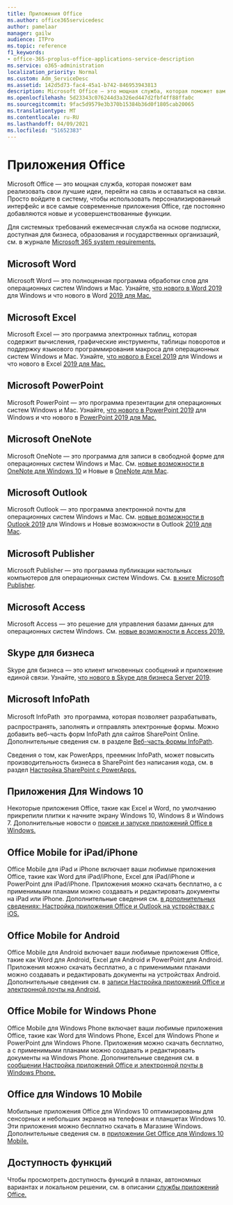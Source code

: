 ```yaml
---
title: Приложения Office
ms.author: office365servicedesc
author: pamelaar
manager: gailw
audience: ITPro
ms.topic: reference
f1_keywords:
- office-365-proplus-office-applications-service-description
ms.service: o365-administration
localization_priority: Normal
ms.custom: Adm_ServiceDesc
ms.assetid: 142d5d73-fac4-45a1-b742-846953943813
description: Microsoft Office — это мощная служба, которая поможет вам реализовать свои лучшие идеи, перейти на связь и оставаться на связи. Просто войдите в систему, чтобы использовать персонализированный интерфейс и все самые современные приложения Office, где постоянно добавляются новые и усовершенствованные функции.
ms.openlocfilehash: 5d23343c076244d3a326ed447d2fbf4ff88ffa0c
ms.sourcegitcommit: 9fac5d9579e3b370b15384b36d0f1805cab20065
ms.translationtype: MT
ms.contentlocale: ru-RU
ms.lasthandoff: 04/09/2021
ms.locfileid: "51652383"
---
```

# <a name="office-applications"></a>Приложения Office

Microsoft Office — это мощная служба, которая поможет вам реализовать свои лучшие идеи, перейти на связь и оставаться на связи. Просто войдите в систему, чтобы использовать персонализированный интерфейс и все самые современные приложения Office, где постоянно добавляются новые и усовершенствованные функции.
  
Для системных требований ежемесячная служба на основе подписки, доступная для бизнеса, образования и государственных организаций, см. в журнале [Microsoft 365 system requirements.](https://products.office.com/office-system-requirements/#Office365forBEG)
  
## <a name="microsoft-word"></a>Microsoft Word

Microsoft Word — это полноценная программа обработки слов для операционных систем Windows и Mac. Узнайте, [что нового в Word 2019](https://support.office.com/article/what-s-new-in-word-2019-for-windows-d3d31e5e-2bb8-4433-80bb-08279beef4b3) для Windows и что нового в Word [2019 для Mac.](https://support.office.com/article/what-s-new-in-word-2019-for-mac-247e0cd4-a758-4b42-a157-42eb8853aef5)
  
## <a name="microsoft-excel"></a>Microsoft Excel

Microsoft Excel — это программа электронных таблиц, которая содержит вычисления, графические инструменты, таблицы поворотов и поддержку языкового программирования макроса для операционных систем Windows и Mac. Узнайте, [что нового в Excel 2019](https://support.office.com/article/what-s-new-in-excel-2019-for-windows-5a201203-1155-4055-82a5-82bf0994631f) для Windows и что нового в Excel [2019 для Mac.](https://support.office.com/article/what-s-new-in-excel-2019-for-mac-5ce129d3-9e5c-417f-9545-fb6f7b72674d)
  
## <a name="microsoft-powerpoint"></a>Microsoft PowerPoint

Microsoft PowerPoint — это программа презентации для операционных систем Windows и Mac. Узнайте, [что нового в PowerPoint 2019](https://support.office.com/article/what-s-new-in-powerpoint-2019-for-windows-8355a56a-f643-42d2-8454-784fa9b3d109) для Windows и что нового в [PowerPoint 2019 для Mac.](https://support.office.com/article/what-s-new-in-powerpoint-2019-for-mac-5038ba79-48c5-40f0-adff-11489e5d6fed)
  
## <a name="microsoft-onenote"></a>Microsoft OneNote

Microsoft OneNote — это программа для записи в свободной форме для операционных систем Windows и Mac. См. [новые возможности в OneNote для Windows 10](https://support.office.com/article/what-s-new-in-onenote-for-windows-10-1477d5de-f4fd-4943-b18a-ff17091161ea) и Новые в [OneNote для Mac](https://support.office.com/article/see-what-s-new-in-onenote-for-mac-c82d3f15-252f-452a-89ba-e09fbe418829).
  
## <a name="microsoft-outlook"></a>Microsoft Outlook

Microsoft Outlook — это программа электронной почты для операционных систем Windows и Mac. См. [новые возможности в Outlook 2019](https://support.office.com/article/what-s-new-in-outlook-2019-for-windows-0c64df36-0908-4ff6-a7fc-573a62800525) для Windows и Новые возможности в Outlook [2019 для Mac](https://support.office.com/article/what-s-new-in-outlook-2019-for-mac-05736033-f99e-4cb2-88aa-01e979b0736b).
  
## <a name="microsoft-publisher"></a>Microsoft Publisher

Microsoft Publisher — это программа публикации настольных компьютеров для операционных систем Windows. См. [в книге Microsoft Publisher](https://products.office.com/publisher).
  
## <a name="microsoft-access"></a>Microsoft Access

Microsoft Access — это решение для управления базами данных для операционных систем Windows. См. [новые возможности в Access 2019.](https://support.office.com/article/what-s-new-in-access-2019-f52c5317-3494-4105-9c56-5a2abb8e0f87)
  
## <a name="skype-for-business"></a>Skype для бизнеса

Skype для бизнеса — это клиент мгновенных сообщений и приложение единой связи. Узнайте, [что нового в Skype для бизнеса Server 2019](/skypeforbusiness/whats-new).
  
## <a name="microsoft-infopath"></a>Microsoft InfoPath

Microsoft InfoPath  это программа, которая позволяет разрабатывать, распространять, заполнять и отправлять электронные формы. Можно добавить веб-часть форм InfoPath для сайтов SharePoint Online. Дополнительные сведения см. в разделе [Веб-часть формы InfoPath](https://go.microsoft.com/fwlink/p/?LinkId=271687).

Сведения о том, как PowerApps, преемник InfoPath, может повысить производительность бизнеса в SharePoint без написания кода, см. в раздел [Настройка SharePoint с PowerApps.](https://powerapps.microsoft.com/infopath/)
  
## <a name="windows-10-apps"></a>Приложения Для Windows 10

Некоторые приложения Office, такие как Excel и Word, по умолчанию прикрепили плитки к начните экрану Windows 10, Windows 8 и Windows 7. Дополнительные новости о [поиске и запуске приложений Office в Windows.](https://support.microsoft.com/office/907ce545-6ae8-459b-8d9d-de6764a635d6)
  
## <a name="office-mobile-for-ipadiphone"></a>Office Mobile for iPad/iPhone

Office Mobile для iPad и iPhone включает ваши любимые приложения Office, такие как Word для iPad/iPhone, Excel для iPad/iPhone и PowerPoint для iPad/iPhone. Приложения можно скачать бесплатно, а с применимыми планами можно создавать и редактировать документы на iPad или iPhone. Дополнительные сведения см. [в дополнительных сведениях: Настройка приложения Office и Outlook на устройствах с iOS.](https://support.microsoft.com/office/0402b37e-49c4-4419-a030-f34c2013041f)

## <a name="office-mobile-for-android"></a>Office Mobile for Android

Office Mobile для Android включает ваши любимые приложения Office, такие как Word для Android, Excel для Android и PowerPoint для Android. Приложения можно скачать бесплатно, а с применимыми планами можно создавать и редактировать документы на устройствах Android. Дополнительные сведения см. в [записи Настройка приложений Office и электронной почты на Android.](https://support.office.com/article/6ef2ebf2-fc2d-474a-be4a-5a801365c87f)

## <a name="office-mobile-for-windows-phone"></a>Office Mobile for Windows Phone

Office Mobile для Windows Phone включает ваши любимые приложения Office, такие как Word для Windows Phone, Excel для Windows Phone и PowerPoint для Windows Phone. Приложения можно скачать бесплатно, а с применимыми планами можно создавать и редактировать документы на Windows Phone. Дополнительные сведения см. в [сообщении Настройка приложений Office и электронной почты в Windows Phone.](https://support.office.com/article/9bccc8b8-a321-4d0d-a45e-6e06a3438e43)

## <a name="office-for-windows-10-mobile"></a>Office для Windows 10 Mobile

Мобильные приложения Office для Windows 10 оптимизированы для сенсорных и небольших экранов на телефонах и планшетах Windows 10. Эти приложения можно бесплатно скачать в Магазине Windows. Дополнительные сведения см. в [приложении Get Office для Windows 10 Mobile.](https://products.office.com/mobile/office-mobile-apps-for-windows)
  
## <a name="feature-availability"></a>Доступность функций

Чтобы просмотреть доступность функций в планах, автономных вариантах и локальном решении, см. в описании [службы приложений Office.](office-applications-service-description.md)
